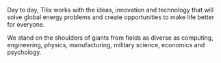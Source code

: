 Day to day, Tilix works with the ideas, innovation and technology that will solve global energy problems and create opportunities to make life better for everyone. 

We stand on the shoulders of giants from fields as diverse as computing, engineering, physics, manufacturing, military science, economics and psychology.
